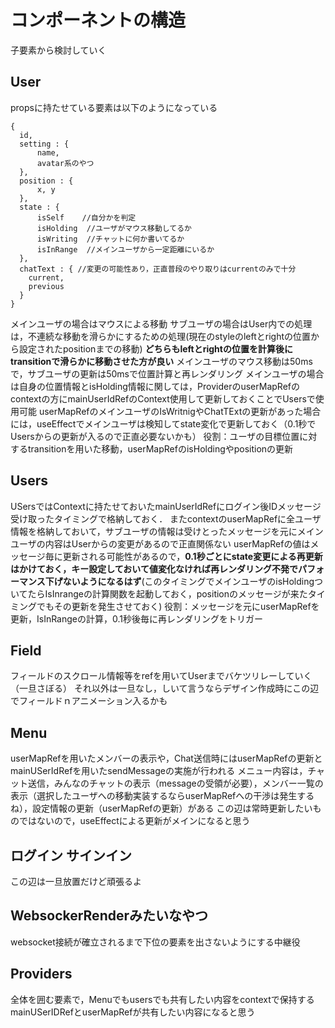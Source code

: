# コンポーネントの構造
子要素から検討していく
## User
propsに持たせている要素は以下のようになっている
```
{
  id,
  setting : {
      name,
      avatar系のやつ
  },
  position : {
      x, y
  },
  state : {
      isSelf    //自分かを判定
      isHolding  //ユーザがマウス移動してるか
      isWriting  //チャットに何か書いてるか
      isInRange  //メインユーザから一定距離にいるか
  },
  chatText : { //変更の可能性あり，正直普段のやり取りはcurrentのみで十分
    current,
    previous
  }
}
```
メインユーザの場合はマウスによる移動
サブユーザの場合はUser内での処理は，不連続な移動を滑らかにするための処理(現在のstyleのleftとrightの位置から設定されたpositionまでの移動)
**どちらもleftとrightの位置を計算後にtransitionで滑らかに移動させた方が良い**
メインユーザのマウス移動は50msで，サブユーザの更新は50msで位置計算と再レンダリング
メインユーザの場合は自身の位置情報とisHolding情報に関しては，ProviderのuserMapRefのcontextの方にmainUserIdRefのContext使用して更新しておくことでUsersで使用可能
userMapRefのメインユーザのIsWritnigやChatTExtの更新があった場合には，useEffectでメインユーザは検知してstate変化で更新しておく（0.1秒でUsersからの更新が入るので正直必要ないかも）
役割：ユーザの目標位置に対するtransitionを用いた移動，userMapRefのisHoldingやpositionの更新

## Users
USersではContextに持たせておいたmainUserIdRefにログイン後IDメッセージ受け取ったタイミングで格納しておく．
またcontextのuserMapRefに全ユーザ情報を格納しておいて，サブユーザの情報は受けとったメッセージを元にメインユーザの内容はUserからの変更があるので正直関係ない
userMapRefの値はメッセージ毎に更新される可能性があるので，**0.1秒ごとにstate変更による再更新はかけておく，キー設定しておいて値変化なければ再レンダリング不発でパフォーマンス下げないようになるはず**(このタイミングでメインユーザのisHoldingついてたらIsInrangeの計算関数を起動しておく，positionのメッセージが来たタイミングでもその更新を発生させておく)
役割：メッセージを元にuserMapRefを更新，IsInRangeの計算，0.1秒後毎に再レンダリングをトリガー

## Field
フィールドのスクロール情報等をrefを用いてUserまでバケツリレーしていく（一旦さぼる）
それ以外は一旦なし，しいて言うならデザイン作成時にこの辺でフィールドｎアニメーション入るかも

## Menu
userMapRefを用いたメンバーの表示や，Chat送信時にはuserMapRefの更新とmainUSerIdRefを用いたsendMessageの実施が行われる
メニュー内容は，チャット送信，みんなのチャットの表示（messageの受領が必要），メンバー一覧の表示（選択したユーザへの移動実装するならuserMapRefへの干渉は発生するね），設定情報の更新（userMapRefの更新）がある
この辺は常時更新したいものではないので，useEffectによる更新がメインになると思う

## ログイン サインイン
この辺は一旦放置だけど頑張るよ

## WebsockerRenderみたいなやつ
websocket接続が確立されるまで下位の要素を出さないようにする中継役

## Providers
全体を囲む要素で，Menuでもusersでも共有したい内容をcontextで保持する
mainUSerIDRefとuserMapRefが共有したい内容になると思う


